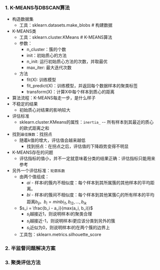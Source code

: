 ### 1. K-MEANS与DBSCAN算法
- 构造数据集
  - 工具：sklearn.datasets.make_blobs # 构建数据
- K-MEANS类
  - 工具：sklearn.cluster.KMeans # K-MEANS算法
  - 参数：
    - n_cluster：簇的个数
    - init：初始质心的方法
    - n_init: 运行初始质心方法的次数，并取最优
    - max_iter: 最大迭代次数
  - 方法
    - fit(X): 训练模型
    - fit_predict(X)：训练模型，并返回每个数据样本的聚类标签
    - transform(X)：计算X中每个样本到质心的距离
- 算法流程：K-MEANS每走一步，是什么样子 
- 不稳定的结果
  - 初始质心对结果的影响较大
- 评估标准
  - sklearn.cluster.KMeans的属性：`inertia_` -- 所有样本到其最近的质心的欧式距离之和
- 找到`最佳簇数`：找拐点
  - 随着k值的增大，评估值会越来越低
    - 找到拐点：在拐点之后，评估值的下降趋势变得不明显
- K-MEANS存在的问题
  - 评估指标的值小，并不一定就意味着分类的结果正确：评估指标只能用来参考
- 另外一个评估标准：`轮廓系数`
  - 由两个值组成：
    - $ai$ - 样本i的簇内不相似度：每个样本到其所属簇的其他样本的平均距离。
    - $bi$ - 样本i的簇间不相似度：每个样本到其他某簇$C_j$的所有样本的平均距离$b_{ij}$。$b_i=min{bi_{i1}, b_{i2}, ..., b_{ik}}$
  - $s_i = \frac{b_i - a_i}{max(a_i, b_i)}$
    - $s_i$越接近1，则说明样本i的聚类合理
    - $s_i$越接近-1，则说明样本i更应该分类到另外的簇
    - $s_i$近似为0，则说明样本i的在两个簇的边界上
  - 工具包：sklearn.metrics.silhouette_score

### 2. 半监督问题解决方案

### 3. 聚类评估方法
